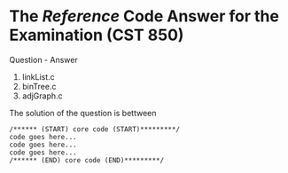 # The *Reference* Code Answer for the Examination (CST 850)
Question - Answer
1. linkList.c  
2. binTree.c  
3. adjGraph.c  

The solution of the question is bettween  
```
/****** (START) core code (START)*********/
code goes here...  
code goes here...  
code goes here...  
/****** (END) core code (END)*********/
```

